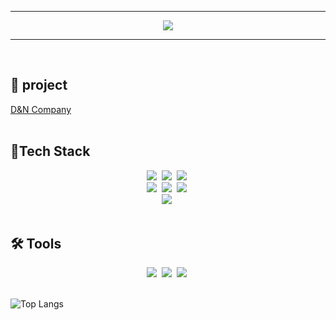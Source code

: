 <hr>
<div align="center">
<img src="https://capsule-render.vercel.app/api?type=rounded&color=auto&customColorList=3&height=250&section=header&text=Welcome-nl-JiHwan%20GitHub&fontSize=70" />
</div>
<hr>

<br>

<h2 align="left">📅 project</h3>
<div class="project-list">
  <a href="https://github.com/JiHwanOh-prog/DNCompany">D&N Company</a>
</div>

<br>

<h2 align="left">📝Tech Stack</h3>
<div align="center">
  <img src="https://img.shields.io/badge/html5-E34F26.svg?style=for-the-badge&logo=html5&logoColor=white" />&nbsp
  <img src="https://img.shields.io/badge/css3-1572B6.svg?style=for-the-badge&logo=css3&logoColor=white" />&nbsp
  <img src="https://img.shields.io/badge/javascript-F7DF1E.svg?style=for-the-badge&logo=javascript&logoColor=20232a" />&nbsp
</div>

<div align="center">
  <img src="https://img.shields.io/badge/java-ef6e3b?style=for-the-badge" />&nbsp
  <img src="https://img.shields.io/badge/springboot-6DB33F.svg?style=for-the-badge&logo=springboot&logoColor=white" />&nbsp
  <img src="https://img.shields.io/badge/oracle-f12929?style=for-the-badge" />&nbsp
</div>
<div align="center">
  <img src="https://img.shields.io/badge/python-3670A0?style=for-the-badge&logo=python&logoColor=ffdd54" />&nbsp
</div>

<br>

<h2 align="left">🛠 Tools</h3>
<div align="center">
  <img src="https://img.shields.io/badge/git-F05033.svg?style=for-the-badge&logo=git&logoColor=white" />&nbsp
  <img src="https://img.shields.io/badge/github-181717.svg?style=for-the-badge&logo=github&logoColor=white" />&nbsp
  <img src="https://img.shields.io/badge/IntelliJ IDEA-000000.svg?style=for-the-badge&logo=IntelliJIDEA&logoColor=22ABF3" />&nbsp
</div>

<br>

![Top Langs](https://github-readme-stats.vercel.app/api/top-langs/?username=JiHwanOh-prog&layout=compact)

